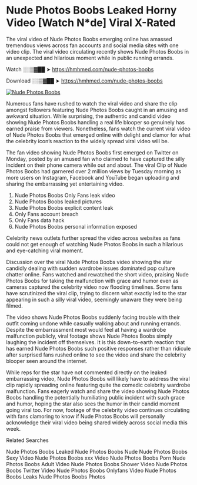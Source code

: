 ﻿# Nude Photos Boobs Leaked Horny Video [Watch N*de] Viral X-Rated

The viral video of ﻿Nude Photos Boobs emerging online has amassed tremendous views across fan accounts and social media sites with one video clip. The viral video circulating recently shows ﻿Nude Photos Boobs in an unexpected and hilarious moment while in public running errands. 

Watch ░░▒▓██ ➤ https://hmhmed.com/nude-photos-boobs

Download ░░▒▓██ ➤ https://hmhmed.com/nude-photos-boobs

[![Nude Photos Boobs](https://i.imgur.com/dJHk4Zq.gif)](https://hmhmed.com/nude-photos-boobs)

Numerous fans have rushed to watch the viral video and share the clip amongst followers featuring ﻿Nude Photos Boobs caught in an amusing and awkward situation. While surprising, the authentic and candid video showing ﻿Nude Photos Boobs handling a real life blooper so genuinely has earned praise from viewers. Nonetheless, fans watch the current viral video of ﻿Nude Photos Boobs that emerged online with delight and clamor for what the celebrity icon’s reaction to the widely spread viral video will be.

The fan video showing ﻿Nude Photos Boobs first emerged on Twitter on Monday, posted by an amused fan who claimed to have captured the silly incident on their phone camera while out and about. The viral Clip of ﻿Nude Photos Boobs had garnered over 2 million views by Tuesday morning as more users on Instagram, Facebook and YouTube began uploading and sharing the embarrassing yet entertaining video. 

1. ﻿Nude Photos Boobs Only Fans leak video
2. ﻿Nude Photos Boobs leaked pictures
3. ﻿Nude Photos Boobs explicit content leak
4. Only Fans account breach
5. Only Fans data hack
6. ﻿Nude Photos Boobs personal information exposed

Celebrity news outlets further spread the video across websites as fans could not get enough of watching ﻿Nude Photos Boobs in such a hilarious and eye-catching viral moment. 

Discussion over the viral ﻿Nude Photos Boobs video showing the star candidly dealing with sudden wardrobe issues dominated pop culture chatter online. Fans watched and rewatched the short video, praising ﻿Nude Photos Boobs for taking the malfunction with grace and humor even as cameras captured the celebrity video now flooding timelines. Some fans have scrutinized the viral clip, trying to discern what exactly led to the star appearing in such a silly viral video, seemingly unaware they were being filmed.

The video shows ﻿Nude Photos Boobs suddenly facing trouble with their outfit coming undone while casually walking about and running errands. Despite the embarrassment most would feel at having a wardrobe malfunction publicly, viral footage shows ﻿Nude Photos Boobs simply laughing the incident off themselves. It is this down-to-earth reaction that has earned ﻿Nude Photos Boobs such positive responses rather than ridicule after surprised fans rushed online to see the video and share the celebrity blooper seen around the internet.  

While reps for the star have not commented directly on the leaked embarrassing video, ﻿Nude Photos Boobs will likely have to address the viral clip rapidly spreading online featuring quite the comedic celebrity wardrobe malfunction. Fans eagerly watch and share the video showing ﻿Nude Photos Boobs handling the potentially humiliating public incident with such grace and humor, hoping the star also sees the humor in their candid moment going viral too. For now, footage of the celebrity video continues circulating with fans clamoring to know if ﻿Nude Photos Boobs will personally acknowledge their viral video being shared widely across social media this week.

Related Searches

﻿Nude Photos Boobs Leaked
﻿Nude Photos Boobs Nude
﻿Nude Photos Boobs Sexy Video
﻿Nude Photos Boobs xxx Video
﻿Nude Photos Boobs Porn
﻿Nude Photos Boobs Adult Video
﻿Nude Photos Boobs Shower Video
﻿Nude Photos Boobs Twitter Video
﻿Nude Photos Boobs Onlyfans Video
﻿Nude Photos Boobs Leaks
﻿Nude Photos Boobs Photos